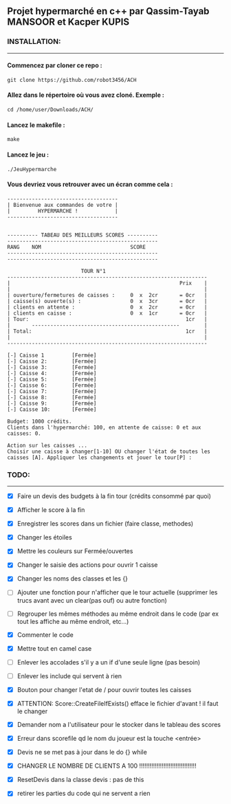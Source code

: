 ## Projet hypermarché en c++ par Qassim-Tayab MANSOOR et Kacper KUPIS

### **INSTALLATION:**
---
#### Commencez par cloner ce repo :
```shell
git clone https://github.com/robot3456/ACH
```
#### Allez dans le répertoire où vous avez cloné. Exemple : 

```shell
cd /home/user/Downloads/ACH/
```

#### Lancez le makefile : 
```shell
make 
```

#### Lancez le jeu : 
```shell
./JeuHypermarche
```

#### Vous devriez vous retrouver avec un écran comme cela : 
```shell
------------------------------------
| Bienvenue aux commandes de votre |                                 
|         HYPERMARCHE !            |
------------------------------------


---------- TABEAU DES MEILLEURS SCORES ----------
-------------------------------------------------
RANG    NOM                             SCORE
-------------------------------------------------
-------------------------------------------------                                                         

                        TOUR N°1
-----------------------------------------------------------------                                         
|                                                       Prix    |
|                                                               |
| ouverture/fermetures de caisses :     0  x  2cr       = 0cr   |
| caisse(s) ouverte(s) :                0  x  3cr       = 0cr   |
| clients en attente :                  0  x  2cr       = 0cr   |
| clients en caisse :                   0  x  1cr       = 0cr   |
| Tour:                                                   1cr   |
|       ------------------------------------------------        |
| Total:                                                  1cr   |
|                                                               |
-----------------------------------------------------------------

[-] Caisse 1         [Fermée]
[-] Caisse 2:        [Fermée]
[-] Caisse 3:        [Fermée]
[-] Caisse 4:        [Fermée]
[-] Caisse 5:        [Fermée]
[-] Caisse 6:        [Fermée]
[-] Caisse 7:        [Fermée]
[-] Caisse 8:        [Fermée]
[-] Caisse 9:        [Fermée]
[-] Caisse 10:       [Fermée]

Budget: 1000 crédits.
Clients dans l'hypermarché: 100, en attente de caisse: 0 et aux caisses: 0.

Action sur les caisses ...
Choisir une caisse à changer[1-10] OU changer l'état de toutes les caisses [A]. Appliquer les changements et jouer le tour[P] :  

``` 


### **TODO:**
---
- [x] Faire un devis des budgets à la fin tour (crédits consommé par quoi)
- [x] Afficher le score à la fin
- [x] Enregistrer les scores dans un fichier (faire classe, methodes)
- [x] Changer les étoiles 
- [x] Mettre les couleurs sur Fermée/ouvertes
- [x] Changer le saisie des actions pour ouvrir 1 caisse
- [x] Changer les noms des classes et les {}
- [ ] Ajouter une fonction pour n'afficher que le tour actuelle (supprimer les trucs avant avec un clear(pas ouf) ou autre fonction)
- [ ] Regrouper les mêmes méthodes au même endroit dans le code (par ex tout les affiche au même endroit, etc...)
- [x] Commenter le code 
- [x] Mettre tout en camel case
- [ ] Enlever les accolades s'il y a un if d'une seule ligne (pas besoin)
- [ ] Enlever les include qui servent à rien
- [x] Bouton pour changer l'etat de / pour ouvrir toutes les caisses
- [x] ATTENTION: Score::CreateFileIfExists() efface le fichier d'avant ! il faut le changer
- [x] Demander nom a l'utilisateur pour le stocker dans le tableau des scores
- [x] Erreur dans scorefile qd le nom du joueur est la touche <entrée> 
- [x] Devis ne se met pas à jour dans le do {} while
- [x] CHANGER LE NOMBRE DE CLIENTS A 100 !!!!!!!!!!!!!!!!!!!!!!!!!!!!!!!!!
- [x] ResetDevis dans la classe devis : pas de this 
- [x] retirer les parties du code qui ne servent a rien 

